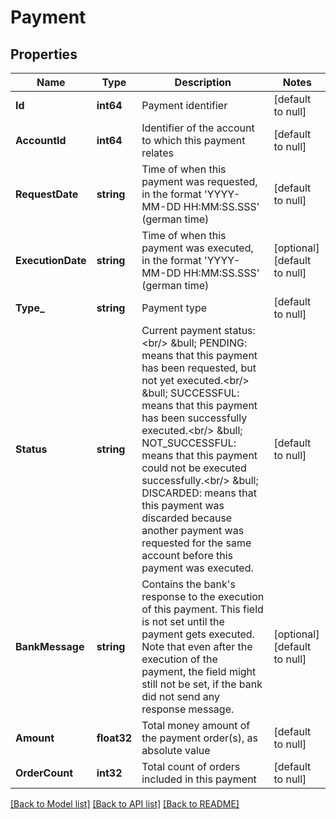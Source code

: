 # Payment

## Properties
Name | Type | Description | Notes
------------ | ------------- | ------------- | -------------
**Id** | **int64** | Payment identifier | [default to null]
**AccountId** | **int64** | Identifier of the account to which this payment relates | [default to null]
**RequestDate** | **string** | Time of when this payment was requested, in the format &#39;YYYY-MM-DD HH:MM:SS.SSS&#39; (german time) | [default to null]
**ExecutionDate** | **string** | Time of when this payment was executed, in the format &#39;YYYY-MM-DD HH:MM:SS.SSS&#39; (german time) | [optional] [default to null]
**Type_** | **string** | Payment type | [default to null]
**Status** | **string** | Current payment status:&lt;br/&gt; &amp;bull; PENDING: means that this payment has been requested, but not yet executed.&lt;br/&gt; &amp;bull; SUCCESSFUL: means that this payment has been successfully executed.&lt;br/&gt; &amp;bull; NOT_SUCCESSFUL: means that this payment could not be executed successfully.&lt;br/&gt; &amp;bull; DISCARDED: means that this payment was discarded because another payment was requested for the same account before this payment was executed. | [default to null]
**BankMessage** | **string** | Contains the bank&#39;s response to the execution of this payment. This field is not set until the payment gets executed. Note that even after the execution of the payment, the field might still not be set, if the bank did not send any response message. | [optional] [default to null]
**Amount** | **float32** | Total money amount of the payment order(s), as absolute value | [default to null]
**OrderCount** | **int32** | Total count of orders included in this payment | [default to null]

[[Back to Model list]](../README.md#documentation-for-models) [[Back to API list]](../README.md#documentation-for-api-endpoints) [[Back to README]](../README.md)


